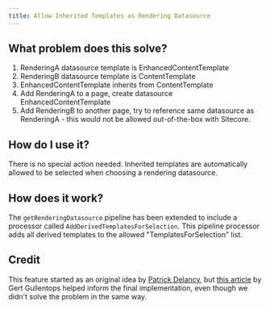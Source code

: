```yaml
---
title: Allow Inherited Templates as Rendering Datasource
---
```

## What problem does this solve?
1. RenderingA datasource template is EnhancedContentTemplate
1. RenderingB datasource template is ContentTemplate
1. EnhancedContentTemplate inherits from ContentTemplate
1. Add RenderingA to a page, create datasource EnhancedContentTemplate
1. Add RenderingB to another page, try to reference same datasource as RenderingA - this would not be allowed out-of-the-box with Sitecore.

## How do I use it?
There is no special action needed. Inherited templates are automatically allowed to be selected when choosing a rendering datasource.

## How does it work?
The `getRenderingDatasource` pipeline has been extended to include a processor called `AddDerivedTemplatesForSelection`. This pipeline processor adds all derived templates to the allowed "TemplatesForSelection" list.

## Credit
This feature started as an original idea by [Patrick Delancy](http://www.github.com/patrickdelancy), but [this article](http://ggullentops.blogspot.com/2014/10/multiple-datasources-for-associated.html) by Gert Gullentops helped inform the final implementation, even though we didn't solve the problem in the same way.
